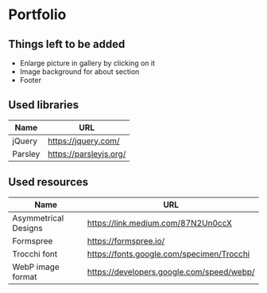 # Portfolio

## Things left to be added
* Enlarge picture in gallery by clicking on it
* Image background for about section
* Footer

## Used libraries
| Name | URL |
| ---- | --- |
| jQuery | https://jquery.com/ |
| Parsley | https://parsleyjs.org/ |

## Used resources
| Name | URL |
| ---- | --- |
| Asymmetrical Designs | https://link.medium.com/87N2Un0ccX |
| Formspree | https://formspree.io/ |
| Trocchi font | https://fonts.google.com/specimen/Trocchi |
| WebP image format | https://developers.google.com/speed/webp/ |